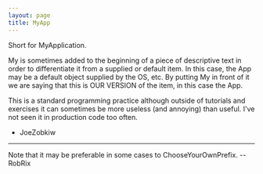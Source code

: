 ```yaml
---
layout: page
title: MyApp
---
```


Short for MyApplication.

My is sometimes added to the beginning of a piece of descriptive text in order to differentiate it from a supplied or default item. In this case, the App may be a default object supplied by the OS, etc. By putting My in front of it we are saying that this is OUR VERSION of the item, in this case the App. 

This is a standard programming practice although outside of tutorials and exercises it can sometimes be more useless (and annoying) than useful. I've not seen it in production code too often.

- JoeZobkiw

----

Note that it may be preferable in some cases to ChooseYourOwnPrefix. -- RobRix


